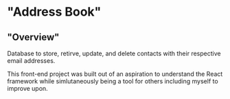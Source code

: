 # "Address Book"
## "Overview"
Database to store, retirve, update, and delete contacts with their respective email addresses.

This front-end project was built out of an aspiration to understand the React framework while simlutaneously being a tool for others including myself to improve upon.


